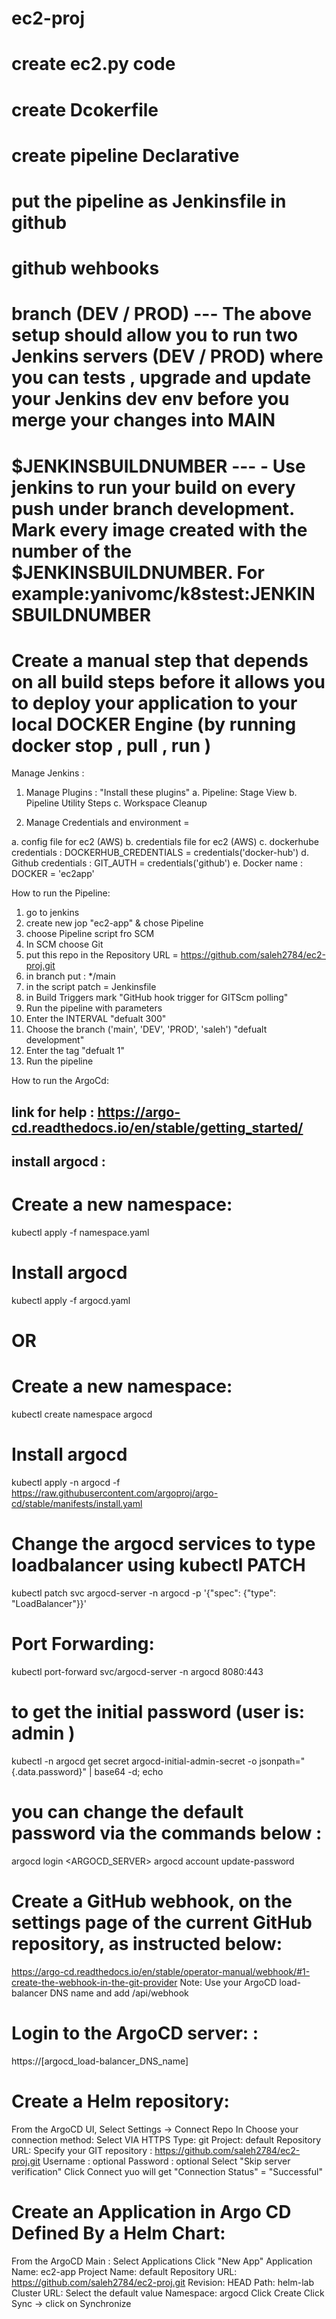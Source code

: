 # ec2-proj
# create ec2.py code 
# create Dcokerfile 
# create pipeline Declarative
# put the pipeline as Jenkinsfile in github
# github wehbooks 
# branch (DEV / PROD) --- The above setup should allow you to run two Jenkins servers (DEV / PROD) where you can tests , upgrade and update your Jenkins dev env before you merge your changes into MAIN
# $JENKINSBUILDNUMBER --- -	Use jenkins to run your build on every push under branch development. Mark every image created with the number of the $JENKINSBUILDNUMBER. For example:yanivomc/k8stest:JENKINSBUILDNUMBER
# Create a manual step that depends on all build steps before it allows you to deploy your application to your local DOCKER Engine (by running docker stop , pull , run ) 

Manage Jenkins :
1. Manage Plugins :
"Install these plugins"
a. Pipeline: Stage View
b. Pipeline Utility Steps
c. Workspace Cleanup

2. Manage Credentials and environment = 

a. config file for ec2 (AWS)
b. credentials file for ec2 (AWS)
c. dockerhube credentials : DOCKERHUB_CREDENTIALS = credentials('docker-hub')
d. Github credentials : GIT_AUTH = credentials('github')
e. Docker name : DOCKER = 'ec2app'

How to run the Pipeline: 

1. go to jenkins 
2. create new jop "ec2-app" & chose Pipeline
3. choose Pipeline script fro SCM
4. In SCM choose Git
5. put this repo in the Repository URL = https://github.com/saleh2784/ec2-proj.git
6. in branch put : */main
7. in the script patch = Jenkinsfile
8. in Build Triggers mark "GitHub hook trigger for GITScm polling" 
9. Run the pipeline with parameters
10. Enter the INTERVAL "defualt 300"
11. Choose the branch ('main', 'DEV', 'PROD', 'saleh') "defualt development"
12. Enter the tag "defualt 1"
13. Run the pipeline

How to run the ArgoCd: 
## link for help : https://argo-cd.readthedocs.io/en/stable/getting_started/
## install argocd : 
# Create a new namespace:
kubectl apply -f namespace.yaml
# Install argocd
kubectl apply -f argocd.yaml
# OR 
# Create a new namespace:
kubectl create namespace argocd
# Install argocd
kubectl apply -n argocd -f https://raw.githubusercontent.com/argoproj/argo-cd/stable/manifests/install.yaml

# Change the argocd services to type loadbalancer using kubectl PATCH
kubectl patch svc argocd-server -n argocd -p '{"spec": {"type": "LoadBalancer"}}'
# Port Forwarding:
kubectl port-forward svc/argocd-server -n argocd 8080:443
# to get the initial password (user is: admin )
kubectl -n argocd get secret argocd-initial-admin-secret -o jsonpath="{.data.password}" | base64 -d; echo
# you can change the default password via the commands below : 
argocd login <ARGOCD_SERVER>
argocd account update-password

# Create a GitHub webhook, on the settings page of the current GitHub repository, as instructed below:
https://argo-cd.readthedocs.io/en/stable/operator-manual/webhook/#1-create-the-webhook-in-the-git-provider
Note: Use your ArgoCD load-balancer DNS name and add /api/webhook


# Login to the ArgoCD server: :

https://[argocd_load-balancer_DNS_name]

# Create a Helm repository:

From the ArgoCD UI, Select Settings -> Connect Repo
In Choose your connection method: Select VIA HTTPS
Type: git
Project: default
Repository URL: Specify your GIT repository : https://github.com/saleh2784/ec2-proj.git
Username : optional
Password : optional
Select "Skip server verification"
Click Connect yuo will get "Connection Status" = "Successful"


# Create an Application in Argo CD Defined By a Helm Chart:

From the ArgoCD Main :
Select Applications
Click "New App"
Application Name: ec2-app
Project Name: default
Repository URL: https://github.com/saleh2784/ec2-proj.git
Revision: HEAD
Path: helm-lab
Cluster URL: Select the default value
Namespace: argocd
Click Create
Click Sync -> click on Synchronize



